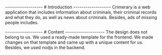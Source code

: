 ------------------- # Introduction -------------------
Crimerary is a web application that includes information 
about criminals, their criminal records and what they 
do, as well as news about criminals. Besides, ads of 
missing people includes.

------------------- # Content --------------------
The design does not belong to us. We used a 
ready-made template for the frontend. We made 
changes on that template and came up with a unique 
content for us. Besides, we used nodjs in the backend.
